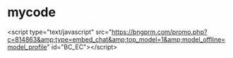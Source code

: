 # mycode
&lt;script type="text/javascript" src="https://bngprm.com/promo.php?c=814863&amp;type=embed_chat&amp;top_model=1&amp;model_offline=model_profile" id="BC_EC">&lt;/script>
